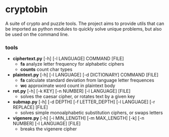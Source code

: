 # cryptobin

A suite of crypto and puzzle tools. The project aims to provide utils that can be imported as python modules to quickly solve unique problems, but also be used on the command line.

### tools

* **ciphertext.py** [-h] [-l LANGUAGE] COMMAND [FILE]
  * **fa** analyze letter frequency for alphabetic ciphers
  * **counts** count char types
* **plaintext.py** [-h] [-l LANGUAGE] [-d DICTIONARY] COMMAND [FILE]
  * **fa** calculate standard deviation from language letter frequences
  * **wc** approximate word count in plaintext body
* **rot.py** [-h] [-k KEY] [-n NUMBER] [-l LANGUAGE] [FILE]
  * solves the caesar cipher, or rotates text by a given key
* **submap.py** [-h] [-d DEPTH] [-f LETTER_DEPTH] [-l LANGUAGE] [-r REPLACE] [FILE]
  * solves simple monoalphabetic substitution ciphers, or swaps letters
* **vigenere.py** [-h] [-i MIN_LENGTH] [-m MAX_LENGTH] [-k] [-n NUMBER] [-l LANGUAGE] [FILE]
  * breaks the vigenere cipher
